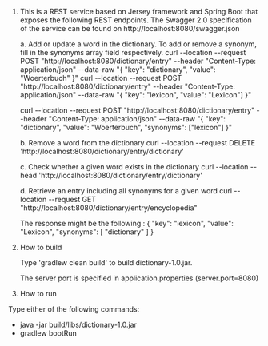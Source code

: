 1. This is a REST service based on Jersey framework and Spring Boot that exposes the following REST endpoints.
    The Swagger 2.0 specification of the service can be found on  http://localhost:8080/swagger.json

    a. Add or update a word in the dictionary. To add or remove a synonym, fill in the synonyms array field respectively.
      curl --location --request POST "http://localhost:8080/dictionary/entry" --header "Content-Type: application/json" --data-raw "{ \"key\": \"dictionary\", \"value\": \"Woerterbuch\" }"
      curl --location --request POST "http://localhost:8080/dictionary/entry" --header "Content-Type: application/json" --data-raw "{ \"key\": \"lexicon\", \"value\": \"Lexicon\"] }"
      
      curl --location --request POST "http://localhost:8080/dictionary/entry" --header "Content-Type: application/json" --data-raw "{ \"key\": \"dictionary\", \"value\": \"Woerterbuch\", \"synonyms\": [\"lexicon\"] }"

    b. Remove a word from the dictionary
      curl --location --request DELETE 'http://localhost:8080/dictionary/entry/dictionary'

    c. Check whether a given word exists in the dictionary
      curl --location --head 'http://localhost:8080/dictionary/entry/dictionary'

    d. Retrieve an entry including all synonyms for a given word
      curl --location --request GET "http://localhost:8080/dictionary/entry/encyclopedia"

      The response might be the following :
  {
      "key": "lexicon",
      "value": "Lexicon",
      "synonyms": [
          "dictionary"
      ]
  }
             

2. How to build

    Type 'gradlew clean build' to build dictionary-1.0.jar.

    The server port is specified in application.properties (server.port=8080)

3. How to run

  Type either of the following commands:
 -  java -jar build/libs/dictionary-1.0.jar
 -  gradlew bootRun
